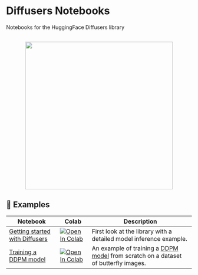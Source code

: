 # Diffusers Notebooks
Notebooks for the HuggingFace Diffusers library

<p align="center">
    <br>
    <img src="https://raw.githubusercontent.com/huggingface/diffusers/77aadfee6a891ab9fcfb780f87c693f7a5beeb8e/docs/source/imgs/diffusers_library.jpg" width="400"/>
    <br>
<p>

## 📓 Examples

| Notebook                                                                                                             | Colab                                                                                                                                                                                   | Description                                                                                                            |
|----------------------------------------------------------------------------------------------------------------------|-----------------------------------------------------------------------------------------------------------------------------------------------------------------------------------------|------------------------------------------------------------------------------------------------------------------------|
| [Getting started with Diffusers](https://github.com/huggingface/notebooks/blob/main/diffusers/diffusers_intro.ipynb) | [![Open In Colab](https://colab.research.google.com/assets/colab-badge.svg)](https://colab.research.google.com/github/huggingface/notebooks/blob/main/diffusers/diffusers_intro.ipynb)  | First look at the library with a detailed model inference example.                                                     |
| [Training a DDPM model](https://github.com/huggingface/notebooks/blob/main/diffusers/training_example.ipynb)         | [![Open In Colab](https://colab.research.google.com/assets/colab-badge.svg)](https://colab.research.google.com/github/huggingface/notebooks/blob/main/diffusers/training_example.ipynb) | An example of training a [DDPM model](https://arxiv.org/abs/2006.11239) from scratch on a dataset of butterfly images. |
